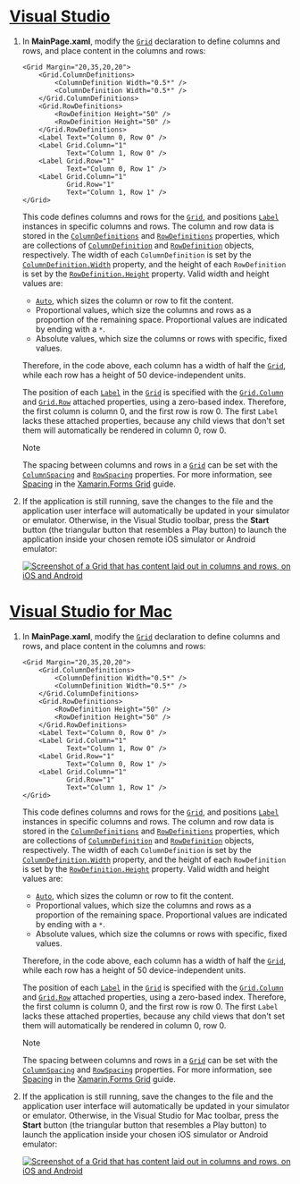 # [Visual Studio](#tab/vswin)

1. In **MainPage.xaml**, modify the [`Grid`](xref:Xamarin.Forms.Grid) declaration to define columns and rows, and place content in the columns and rows:

    ```xaml
    <Grid Margin="20,35,20,20">
        <Grid.ColumnDefinitions>
            <ColumnDefinition Width="0.5*" />
            <ColumnDefinition Width="0.5*" />
        </Grid.ColumnDefinitions>
        <Grid.RowDefinitions>
            <RowDefinition Height="50" />
            <RowDefinition Height="50" />
        </Grid.RowDefinitions>
        <Label Text="Column 0, Row 0" />
        <Label Grid.Column="1"
               Text="Column 1, Row 0" />
        <Label Grid.Row="1"
               Text="Column 0, Row 1" />
        <Label Grid.Column="1"
               Grid.Row="1"
               Text="Column 1, Row 1" />
    </Grid>
    ```

    This code defines columns and rows for the [`Grid`](xref:Xamarin.Forms.Grid), and positions [`Label`](xref:Xamarin.Forms.Label) instances in specific columns and rows. The column and row data is stored in the [`ColumnDefinitions`](xref:Xamarin.Forms.Grid.ColumnDefinitions) and [`RowDefinitions`](xref:Xamarin.Forms.Grid.RowDefinitions) properties, which are collections of [`ColumnDefinition`](xref:Xamarin.Forms.ColumnDefinition) and [`RowDefinition`](xref:Xamarin.Forms.RowDefinition) objects, respectively. The width of each `ColumnDefinition` is set by the [`ColumnDefinition.Width`](xref:Xamarin.Forms.ColumnDefinition.Width) property, and the height of each `RowDefinition` is set by the [`RowDefinition.Height`](xref:Xamarin.Forms.RowDefinition.Height) property. Valid width and height values are:

    - [`Auto`](xref:Xamarin.Forms.GridUnitType.Auto), which sizes the column or row to fit the content.
    - Proportional values, which size the columns and rows as a proportion of the remaining space. Proportional values are indicated by ending with a `*`.
    - Absolute values, which size the columns or rows with specific, fixed values.

    Therefore, in the code above, each column has a width of half the [`Grid`](xref:Xamarin.Forms.Grid), while each row has a height of 50 device-independent units.

    The position of each [`Label`](xref:Xamarin.Forms.Label) in the [`Grid`](xref:Xamarin.Forms.Grid) is specified with the [`Grid.Column`](xref:Xamarin.Forms.Grid.ColumnProperty) and [`Grid.Row`](xref:Xamarin.Forms.Grid.RowProperty) attached properties, using a zero-based index. Therefore, the first column is column 0, and the first row is row 0. The first `Label` lacks these attached properties, because any child views that don't set them will automatically be rendered in column 0, row 0.

    > [!NOTE]
    > The spacing between columns and rows in a [`Grid`](xref:Xamarin.Forms.Grid) can be set with the [`ColumnSpacing`](xref:Xamarin.Forms.Grid.ColumnSpacing) and [`RowSpacing`](xref:Xamarin.Forms.Grid.RowSpacing) properties. For more information, see [Spacing](~/xamarin-forms/user-interface/layouts/grid.md#space-between-rows-and-columns) in the [Xamarin.Forms Grid](~/xamarin-forms/user-interface/layouts/grid.md) guide.

1. If the application is still running, save the changes to the file and the application user interface will automatically be updated in your simulator or emulator. Otherwise, in the Visual Studio toolbar, press the **Start** button (the triangular button that resembles a Play button) to launch the application inside your chosen remote iOS simulator or Android emulator:

    [![Screenshot of a Grid that has content laid out in columns and rows, on iOS and Android](../images/columns-rows.png "Grid with content in columns and rows")](../images/columns-rows-large.png#lightbox "Grid with content in columns and rows")

# [Visual Studio for Mac](#tab/vsmac)

1. In **MainPage.xaml**, modify the [`Grid`](xref:Xamarin.Forms.Grid) declaration to define columns and rows, and place content in the columns and rows:

    ```xaml
    <Grid Margin="20,35,20,20">
        <Grid.ColumnDefinitions>
            <ColumnDefinition Width="0.5*" />
            <ColumnDefinition Width="0.5*" />
        </Grid.ColumnDefinitions>
        <Grid.RowDefinitions>
            <RowDefinition Height="50" />
            <RowDefinition Height="50" />
        </Grid.RowDefinitions>
        <Label Text="Column 0, Row 0" />
        <Label Grid.Column="1"
               Text="Column 1, Row 0" />
        <Label Grid.Row="1"
               Text="Column 0, Row 1" />
        <Label Grid.Column="1"
               Grid.Row="1"
               Text="Column 1, Row 1" />
    </Grid>
    ```

    This code defines columns and rows for the [`Grid`](xref:Xamarin.Forms.Grid), and positions [`Label`](xref:Xamarin.Forms.Label) instances in specific columns and rows. The column and row data is stored in the [`ColumnDefinitions`](xref:Xamarin.Forms.Grid.ColumnDefinitions) and [`RowDefinitions`](xref:Xamarin.Forms.Grid.RowDefinitions) properties, which are collections of [`ColumnDefinition`](xref:Xamarin.Forms.ColumnDefinition) and [`RowDefinition`](xref:Xamarin.Forms.RowDefinition) objects, respectively. The width of each `ColumnDefinition` is set by the [`ColumnDefinition.Width`](xref:Xamarin.Forms.ColumnDefinition.Width) property, and the height of each `RowDefinition` is set by the [`RowDefinition.Height`](xref:Xamarin.Forms.RowDefinition.Height) property. Valid width and height values are:

    - [`Auto`](xref:Xamarin.Forms.GridUnitType.Auto), which sizes the column or row to fit the content.
    - Proportional values, which size the columns and rows as a proportion of the remaining space. Proportional values are indicated by ending with a `*`.
    - Absolute values, which size the columns or rows with specific, fixed values.

    Therefore, in the code above, each column has a width of half the [`Grid`](xref:Xamarin.Forms.Grid), while each row has a height of 50 device-independent units.

    The position of each [`Label`](xref:Xamarin.Forms.Label) in the [`Grid`](xref:Xamarin.Forms.Grid) is specified with the [`Grid.Column`](xref:Xamarin.Forms.Grid.ColumnProperty) and [`Grid.Row`](xref:Xamarin.Forms.Grid.RowProperty) attached properties, using a zero-based index. Therefore, the first column is column 0, and the first row is row 0. The first `Label` lacks these attached properties, because any child views that don't set them will automatically be rendered in column 0, row 0.

    > [!NOTE]
    > The spacing between columns and rows in a [`Grid`](xref:Xamarin.Forms.Grid) can be set with the [`ColumnSpacing`](xref:Xamarin.Forms.Grid.ColumnSpacing) and [`RowSpacing`](xref:Xamarin.Forms.Grid.RowSpacing) properties. For more information, see [Spacing](~/xamarin-forms/user-interface/layouts/grid.md#space-between-rows-and-columns) in the [Xamarin.Forms Grid](~/xamarin-forms/user-interface/layouts/grid.md) guide.

1. If the application is still running, save the changes to the file and the application user interface will automatically be updated in your simulator or emulator. Otherwise, in the Visual Studio for Mac toolbar, press the **Start** button (the triangular button that resembles a Play button) to launch the application inside your chosen iOS simulator or Android emulator:

    [![Screenshot of a Grid that has content laid out in columns and rows, on iOS and Android](../images/columns-rows.png "Grid with content in columns and rows")](../images/columns-rows-large.png#lightbox "Grid with content in columns and rows")
